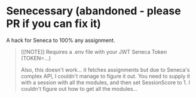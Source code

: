 # Senecessary (abandoned - please PR if you can fix it)
A hack for Seneca to 100% any assignment.

> [[!NOTE]]
> Requires a .env file with your JWT Seneca Token (TOKEN=...)
> 
> Also, this doesn't work... it fetches assignments but due to Seneca's complex API, I couldn't manage to figure it out.
> You need to supply it with a session with all the modules, and then set SessionScore to 1. I couldn't figure out how to get all the modules...
